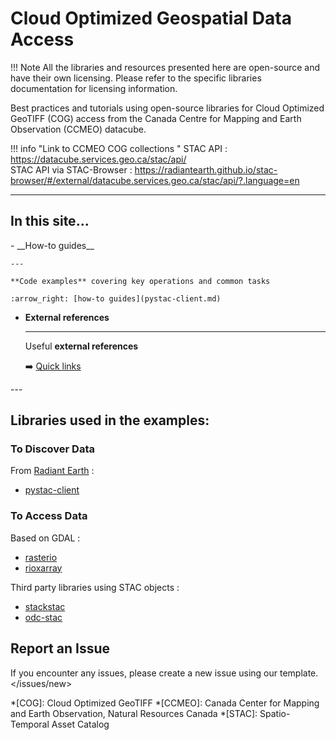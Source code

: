 # Cloud Optimized Geospatial Data Access
!!! Note
    All the libraries and resources presented here are open-source and have their own licensing.
    Please refer to the specific libraries documentation for licensing information.

Best practices and tutorials using open-source libraries for Cloud Optimized GeoTIFF (COG) access
from the Canada Centre for Mapping and Earth Observation (CCMEO) datacube. 

!!! info "Link to CCMEO COG collections "
    STAC API : <https://datacube.services.geo.ca/stac/api/>  
    STAC API via STAC-Browser : <https://radiantearth.github.io/stac-browser/#/external/datacube.services.geo.ca/stac/api/?.language=en>

<!--- 
What should be on the main page : 
A single sentence that says what the product is, succinctly and memorably.
A paragraph of one to three short sentences, that describe what the product does.
A third paragraph of similar length, this time explaining what need the product meets.
Finally, a paragraph that describes whom the product is useful for.
-->
---

## In this site...
<div class="grid cards" markdown>
-   __How-to guides__

    ---

    **Code examples** covering key operations and common tasks
    
    :arrow_right: [how-to guides](pystac-client.md)

-   __External references__

    ---

    Useful **external references**  


    :arrow_right: [Quick links](reference.md)
</div>
---

## Libraries used in the examples:

### To Discover Data

From [Radiant Earth] :  

- [pystac-client]

### To Access Data  

Based on GDAL :

- [rasterio]
- [rioxarray]

Third party libraries using STAC objects :

- [stackstac]
- [odc-stac]

## Report an Issue

If you encounter any issues, please create a new issue using our template.
</issues/new>  

[pystac-client]: https://pystac-client.readthedocs.io/en/stable/usage.html
[rasterio]: https://rasterio.readthedocs.io/en/latest/quickstart.html
[stackstac]: https://stackstac.readthedocs.io/en/latest/basic.html
[odc-stac]: https://odc-stac.readthedocs.io/en/latest/
[rioxarray]: https://corteva.github.io/rioxarray/stable/
[Radiant Earth]: https://github.com/radiantearth
*[COG]: Cloud Optimized GeoTIFF
*[CCMEO]: Canada Center for Mapping and Earth Observation, Natural Resources Canada
*[STAC]: Spatio-Temporal Asset Catalog
